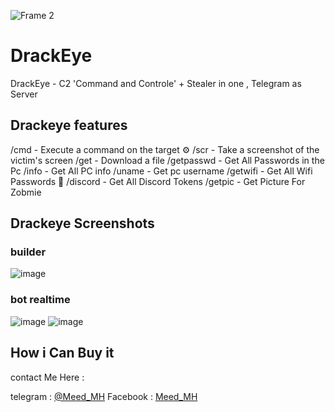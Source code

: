 ![Frame 2](https://github.com/Mede1x/DrackEye/assets/112403755/8f0bc903-30b5-430e-8196-fa93602fbb39)



# DrackEye
DrackEye - C2 'Command and Controle' + Stealer in one , Telegram as Server 

## Drackeye features
/cmd - Execute a command on the target ⚙️
/scr - Take a screenshot of the victim's screen
/get - Download a file
/getpasswd - Get All Passwords in the Pc
/info - Get All PC info
/uname - Get pc username
/getwifi - Get All Wifi Passwords 🛜
/discord - Get All Discord Tokens 
/getpic - Get Picture For Zobmie

## Drackeye Screenshots
### builder 
![image](https://github.com/Mede1x/DrackEye/assets/112403755/11b284a8-a4d0-4ed6-b5cd-89398ecb5e76)
### bot realtime
![image](https://github.com/Mede1x/DrackEye/assets/112403755/cc369fc1-cf8b-4380-8b0e-915e107a45cf)
![image](https://github.com/Mede1x/DrackEye/assets/112403755/6604dd2c-1063-4154-acab-f8a85fd6b44d)

## How i Can Buy it

contact Me Here :

telegram : [@Meed_MH](https://t.me/old_Meed)
Facebook : [Meed_MH](https://web.facebook.com/hack.meplz)

